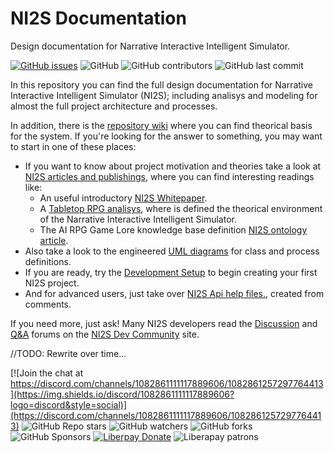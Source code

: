 # NI2S Documentation
Design documentation for Narrative Interactive Intelligent Simulator.

[![GitHub issues](https://img.shields.io/github/issues/arwni2s/ni2s-documentation?style=plastic)](https://github.com/ARWNI2S/ni2s-documentation/issues)
![GitHub](https://img.shields.io/github/license/arwni2s/ni2s-documentation?style=plastic)
![GitHub contributors](https://img.shields.io/github/contributors/arwni2s/ni2s-documentation?style=plastic)
![GitHub last commit](https://img.shields.io/github/last-commit/arwni2s/ni2s-documentation?style=plastic)

In this repository you can find the full design documentation for Narrative Interactive Intelligent Simulator (NI2S); including analisys and modeling for almost the full project architecture and processes.

In addition, there is the [repository wiki](https://github.com/arwni2s/ni2s-documentation/wiki) where you can find theorical basis for the system. If you're looking for the answer to something, you may want to start in one of these places:

*	If you want to know about project motivation and theories take a look at [NI2S articles and publishings](https://github.com/arwni2s/ni2s-documentation/blob/main/pub/), where you can find interesting readings like:
	-	An useful introductory [NI2S Whitepaper](https://github.com/arwni2s/ni2s-documentation/blob/main/pub/Whitepaper.pdf).
	-   A [Tabletop RPG analisys](https://github.com/arwni2s/ni2s-documentation/blob/main/pub/TabletopRPG.pdf), where is defined the theorical environment of the Narrative Interactive Intelligent Simulator.
	-   The AI RPG Game Lore knowledge base definition [NI2S ontology article](https://github.com/arwni2s/ni2s-documentation/blob/main/pub/NI2SOntology.pdf).
*   Also take a look to the engineered [UML diagrams](https://github.com/arwni2s/ni2s-documentation/blob/main/UML/) for class and process definitions.
*   If you are ready, try the [Development Setup](https://github.com/arwni2s/ni2s-documentation/wiki/Setting-up-your-development-environment-for-NI2S/) to begin creating your first NI2S project.
*   And for advanced users, just take over [NI2S Api help files.](https://github.com/arwni2s/ni2s-documentation/blob/main/XMLHelp/), created from <summary> comments.

If you need more, just ask! Many NI2S developers read the [Discussion](https://not.available.yet/latest?exclude_tag=question) and [Q&A](https://not.available.yet/tag/question) forums on the [NI2S Dev Community](https://not.available.yet/community/) site.

//TODO: Rewrite over time...

[![Join the chat at https://discord.com/channels/1082861111117889606/1082861257297764413](https://img.shields.io/discord/1082861111117889606?logo=discord&style=social)](https://discord.com/channels/1082861111117889606/1082861257297764413)
![GitHub Repo stars](https://img.shields.io/github/stars/arwni2s/ni2s-documentation?style=social)
![GitHub watchers](https://img.shields.io/github/watchers/arwni2s/ni2s-documentation?style=social)
![GitHub forks](https://img.shields.io/github/forks/arwni2s/ni2s-documentation?style=social)
![GitHub Sponsors](https://img.shields.io/github/sponsors/arwni2s?logo=github&style=social)
[![Liberpay Donate](https://img.shields.io/liberapay/goal/ARWNI2S?label=Donate&logo=liberapay&style=flat)](https://liberapay.com/ARWNI2S/donate)
![Liberapay patrons](https://img.shields.io/liberapay/patrons/arwni2s?logo=liberapay)

